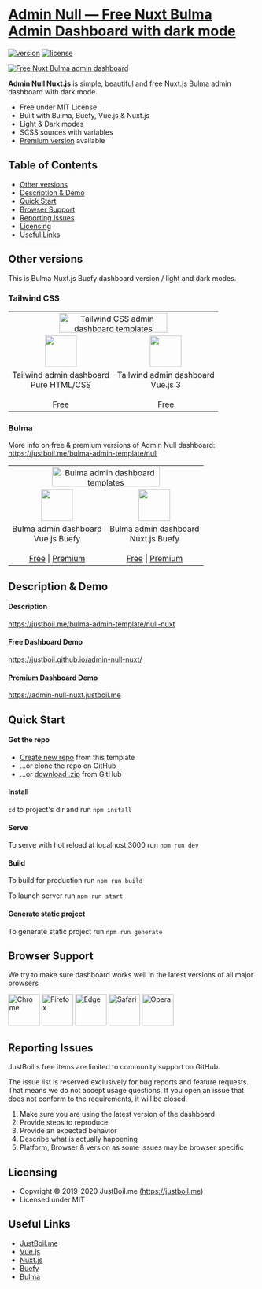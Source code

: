 # [Admin Null — Free Nuxt Bulma Admin Dashboard with dark mode](https://justboil.me/bulma-admin-template/null-nuxt)

[![version](https://img.shields.io/github/v/release/justboil/admin-null-nuxt)](https://justboil.me/bulma-admin-template/null-nuxt)  [![license](https://img.shields.io/badge/license-MIT-blue.svg)](https://justboil.me/bulma-admin-template/null-nuxt)

[![Free Nuxt Bulma admin dashboard](https://justboil.me/images/null-nuxt/repository-preview-hi-res.png)](https://justboil.github.io/admin-null-nuxt/)

**Admin Null Nuxt.js** is simple, beautiful and free Nuxt.js Bulma admin dashboard with dark mode.

* Free under MIT License
* Built with Bulma, Buefy, Vue.js & Nuxt.js
* Light & Dark modes
* SCSS sources with variables
* [Premium version](https://justboil.me/bulma-admin-template/null-nuxt) available

## Table of Contents

* [Other versions](#other-versions)
* [Description & Demo](#description--demo)
* [Quick Start](#quick-start)
* [Browser Support](#browser-support)
* [Reporting Issues](#reporting-issues)
* [Licensing](#licensing)
* [Useful Links](#useful-links)

## Other versions

This is Bulma Nuxt.js Buefy dashboard version / light and dark modes.

### Tailwind CSS

<table>
    <tr>
        <td align="center" colspan="2"><a href="https://justboil.me/tailwind-admin-templates"><img src="https://justboil.me/images/tailwind-gh-logo.png?v=2" width="219" height="40" alt="Tailwind CSS admin dashboard templates"></a></td>
    </tr>
    <tr>
        <td align="center"><a href="https://github.com/justboil/admin-one-tailwind" title="Free Tailwind CSS admin dashboard HTML"><img src="https://justboil.me/svg/language-html5.svg" width="64" height="64"></a></td>
        <td align="center"><a href="https://github.com/justboil/admin-one-vue-tailwind" title="Free Vue.js 3 Tailwind CSS admin dashboard"><img src="https://justboil.me/svg/vuejs.svg" width="64" height="64"></a></td>
    </tr>
    <tr>
        <td align="center">Tailwind admin dashboard<br/>Pure HTML/CSS<br/><br/><a href="https://github.com/justboil/admin-one-tailwind" title="Free Tailwind admin dashboard HTML CSS">Free</a></td>
        <td align="center">Tailwind admin dashboard<br/>Vue.js 3<br/><br/><a href="https://github.com/justboil/admin-one-vue-tailwind" title="Free Vue.js 3 Tailwind CSS admin dashboard">Free</a></td>
    </tr>
</table>

### Bulma

More info on free & premium versions of Admin Null dashboard: https://justboil.me/bulma-admin-template/null

<table>
    <tr>
        <td align="center" colspan="2"><a href="https://justboil.me/"><img src="https://justboil.me/images/bulma-gh-logo.png" width="219" height="40" alt="Bulma admin dashboard templates"></a></td>
    </tr>
    <tr>
        <td align="center"><a href="https://github.com/vikdiesel/admin-null-vue-bulma-dashboard" title="Free Bulma Vue.js Buefy admin dashboard"><img src="https://justboil.me/svg/vuejs.svg" width="64" height="64"></a></td>
        <td align="center"><a href="https://github.com/justboil/admin-null-nuxt" title="Free Bulma Nuxt.js Buefy admin dashboard"><img src="https://justboil.me/svg/nuxt.svg" width="64" height="64"></a></td>
    </tr>
    <tr>
        <td align="center">Bulma admin dashboard<br/>Vue.js Buefy<br/><br/><a href="https://github.com/vikdiesel/admin-null-vue-bulma-dashboard" title="Free Bulma Vue.js Buefy admin dashboard">Free</a> | <a href="https://justboil.me/bulma-admin-template/null" title="Premium Bulma Vue.js Buefy admin dashboard">Premium</a></td>
        <td align="center">Bulma admin dashboard<br/>Nuxt.js Buefy<br/><br/><a href="https://github.com/justboil/admin-null-nuxt" title="Free Bulma Nuxt.js Buefy admin dashboard">Free</a> | <a href="https://justboil.me/bulma-admin-template/null-nuxt" title="Premium Bulma Nuxt.js Buefy admin dashboard">Premium</a></td>
    </tr>
</table>

## Description & Demo

#### Description

https://justboil.me/bulma-admin-template/null-nuxt

#### Free Dashboard Demo

https://justboil.github.io/admin-null-nuxt/

#### Premium Dashboard Demo

https://admin-null-nuxt.justboil.me

## Quick Start

#### Get the repo

* [Create new repo](https://github.com/justboil/admin-null-nuxt/generate) from this template
* &hellip;or clone the repo on GitHub
* &hellip;or [download .zip](https://github.com/justboil/admin-null-nuxt/archive/master.zip) from GitHub

#### Install

`cd` to project's dir and run `npm install` 

#### Serve

To serve with hot reload at localhost:3000 run `npm run dev`

#### Build

To build for production run `npm run build`

To launch server run `npm run start`

#### Generate static project

To generate static project run `npm run generate`

## Browser Support

We try to make sure dashboard works well in the latest versions of all major browsers

<img src="https://justboil.me/images/browsers-svg/chrome.svg" width="64" height="64" alt="Chrome"> <img src="https://justboil.me/images/browsers-svg/firefox.svg" width="64" height="64" alt="Firefox"> <img src="https://justboil.me/images/browsers-svg/edge.svg" width="64" height="64" alt="Edge"> <img src="https://justboil.me/images/browsers-svg/safari.svg" width="64" height="64" alt="Safari"> <img src="https://justboil.me/images/browsers-svg/opera.svg" width="64" height="64" alt="Opera">

## Reporting Issues

JustBoil's free items are limited to community support on GitHub.

The issue list is reserved exclusively for bug reports and feature requests. That means we do not accept usage questions. If you open an issue that does not conform to the requirements, it will be closed.

1. Make sure you are using the latest version of the dashboard
2. Provide steps to reproduce
3. Provide an expected behavior
4. Describe what is actually happening 
5. Platform, Browser & version as some issues may be browser specific

## Licensing

- Copyright &copy; 2019-2020 JustBoil.me (https://justboil.me)
- Licensed under MIT

## Useful Links

- [JustBoil.me](https://justboil.me)
- [Vue.js](https://vuejs.org)
- [Nuxt.js](https://nuxtjs.org)
- [Buefy](https://buefy.org)
- [Bulma](https://bulma.io)
